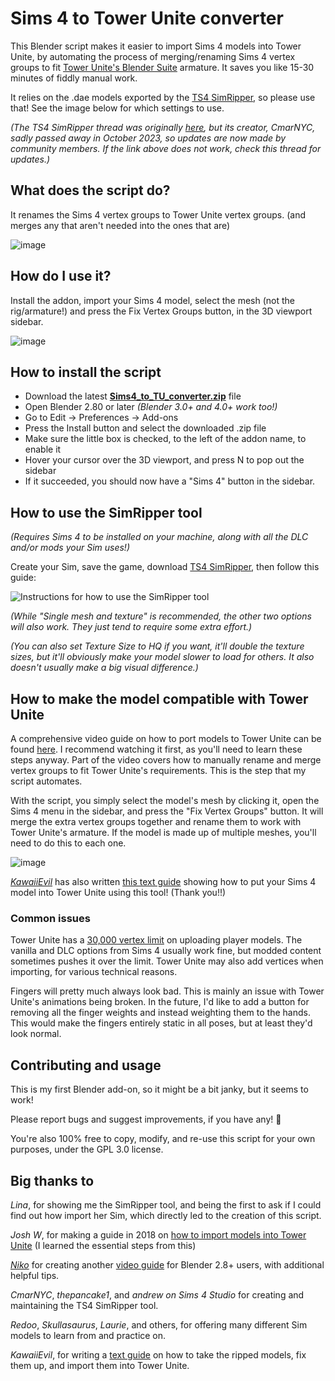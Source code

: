 # Sims 4 to Tower Unite converter
This Blender script makes it easier to import Sims 4 models into Tower Unite, by automating the process of merging/renaming Sims 4 vertex groups to fit [Tower Unite's Blender Suite](https://forums.pixeltailgames.com/t/tower-unite-blender-tools-1-2-4/41541) armature. It saves you like 15-30 minutes of fiddly manual work.
 
It relies on the .dae models exported by the [TS4 SimRipper](https://sims4studio.com/thread/34354/ts4-sim-ripper), so please use that! See the image below for which settings to use.

*(The TS4 SimRipper thread was originally [here](https://modthesims.info/d/635720/ts4-simripper-classic-rip-sims-from-savegames-v3-13-0-0-7-12-22.html), but its creator, CmarNYC, sadly passed away in October 2023, so updates are now made by community members. If the link above does not work, check this thread for updates.)*

## What does the script do?

It renames the Sims 4 vertex groups to Tower Unite vertex groups. (and merges any that aren't needed into the ones that are)

![image](https://github.com/Lunarexxy/Sims4-to-TU-converter/assets/8879206/7100fb6f-cace-401f-87e0-e80f82a9c02d)

## How do I use it?

Install the addon, import your Sims 4 model, select the mesh (not the rig/armature!) and press the Fix Vertex Groups button, in the 3D viewport sidebar.

![image](https://github.com/Lunarexxy/Sims4-to-TU-converter/assets/8879206/6610abbc-2627-49f9-a1d0-f8ab6fbf2d16)

## How to install the script
* Download the latest **[Sims4_to_TU_converter.zip](https://github.com/Lunarexxy/Sims4-to-TU-converter/releases)** file
* Open Blender 2.80 or later *(Blender 3.0+ and 4.0+ work too!)*
* Go to Edit -> Preferences -> Add-ons
* Press the Install button and select the downloaded .zip file
* Make sure the little box is checked, to the left of the addon name, to enable it
* Hover your cursor over the 3D viewport, and press N to pop out the sidebar
* If it succeeded, you should now have a "Sims 4" button in the sidebar.

## How to use the SimRipper tool

*(Requires Sims 4 to be installed on your machine, along with all the DLC and/or mods your Sim uses!)*

Create your Sim, save the game, download [TS4 SimRipper](https://sims4studio.com/thread/34354/ts4-sim-ripper), then follow this guide:

![Instructions for how to use the SimRipper tool](https://i.imgur.com/yXaI3mX.png)

*(While "Single mesh and texture" is recommended, the other two options will also work. They just tend to require some extra effort.)*

*(You can also set Texture Size to HQ if you want, it'll double the texture sizes, but it'll obviously make your model slower to load for others. It also doesn't usually make a big visual difference.)*

## How to make the model compatible with Tower Unite

A comprehensive video guide on how to port models to Tower Unite can be found [here](https://www.youtube.com/watch?v=YUCr28T8K-s). I recommend watching it first, as you'll need to learn these steps anyway. Part of the video covers how to manually rename and merge vertex groups to fit Tower Unite's requirements. This is the step that my script automates.

With the script, you simply select the model's mesh by clicking it, open the Sims 4 menu in the sidebar, and press the "Fix Vertex Groups" button. It will merge the extra vertex groups together and rename them to work with Tower Unite's armature. If the model is made up of multiple meshes, you'll need to do this to each one.

![image](https://user-images.githubusercontent.com/8879206/191913164-3cdb8ffc-d38c-483c-a7a0-6f1e910e98dc.png)

[*KawaiiEvil*](https://kawaiievilvt.carrd.co/) has also written [this text guide](https://docs.google.com/document/d/1QuYlJVm9N7VwhvK0ybf0UNh53gOLKEjAIN32H_VFBzE) showing how to put your Sims 4 model into Tower Unite using this tool! (Thank you!!)

### Common issues

Tower Unite has a [30,000 vertex limit](https://towerunite.com/sdk/rules) on uploading player models. The vanilla and DLC options from Sims 4 usually work fine, but modded content sometimes pushes it over the limit. Tower Unite may also add vertices when importing, for various technical reasons.

Fingers will pretty much always look bad. This is mainly an issue with Tower Unite's animations being broken. In the future, I'd like to add a button for removing all the finger weights and instead weighting them to the hands. This would make the fingers entirely static in all poses, but at least they'd look normal.

## Contributing and usage
This is my first Blender add-on, so it might be a bit janky, but it seems to work!

Please report bugs and suggest improvements, if you have any! 💖

You're also 100% free to copy, modify, and re-use this script for your own purposes, under the GPL 3.0 license.

## Big thanks to

*Lina*, for showing me the SimRipper tool, and being the first to ask if I could find out how import her Sim, which directly led to the creation of this script.

*Josh W*, for making a guide in 2018 on [how to import models into Tower Unite](https://www.youtube.com/watch?v=aYnYWDALONI) (I learned the essential steps from this)

[*Niko*](https://www.youtube.com/c/limesupplier) for creating another [video guide](https://www.youtube.com/watch?v=YUCr28T8K-s) for Blender 2.8+ users, with additional helpful tips.

*CmarNYC*, *thepancake1*, and *andrew on Sims 4 Studio* for creating and maintaining the TS4 SimRipper tool.

*Redoo*, *Skullasaurus*, *Laurie*, and others, for offering many different Sim models to learn from and practice on.

*KawaiiEvil*, for writing a [text guide](https://docs.google.com/document/d/1QuYlJVm9N7VwhvK0ybf0UNh53gOLKEjAIN32H_VFBzE) on how to take the ripped models, fix them up, and import them into Tower Unite.
